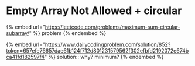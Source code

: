 # Empty Array Not Allowed + circular

{% embed url="https://leetcode.com/problems/maximum-sum-circular-subarray/" %}
problem
{% endembed %}



{% embed url="https://www.dailycodingproblem.com/solution/852?token=657efe76657dae61b124f712d801231579562f302efbfd2192072e674bca41fd182597f4" %}
solution:: why? minimum?
{% endembed %}
